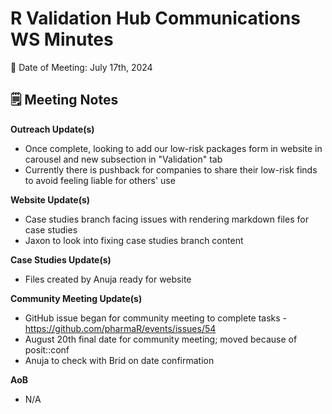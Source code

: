 # R Validation Hub Communications WS Minutes

📅 Date of Meeting: July 17th, 2024

## 🗒️ Meeting Notes

**Outreach Update(s)**

- Once complete, looking to add our low-risk packages form in website in carousel and new subsection in "Validation" tab
- Currently there is pushback for companies to share their low-risk finds to avoid feeling liable for others' use

**Website Update(s)**

- Case studies branch facing issues with rendering markdown files for case studies
- Jaxon to look into fixing case studies branch content

**Case Studies Update(s)**

- Files created by Anuja ready for website  

**Community Meeting Update(s)**

- GitHub issue began for community meeting to complete tasks - https://github.com/pharmaR/events/issues/54
- August 20th final date for community meeting; moved because of posit::conf
- Anuja to check with Brid on date confirmation

**AoB**

- N/A
